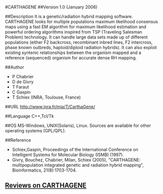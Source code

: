 #CARTHAGENE
##Version
1.0 (January 2006)

##Description
It is a genetic/radiation hybrid mapping software. CARTHAGENE looks for multiple populations maximum likelihood consensus maps using a fast EM algorithm for maximum likelihood estimation and powerful ordering algorithms inspired from TSP (Traveling Salesman Problem) technology. It can handle large data sets made up of different populations (either F2 backcross, recombinant inbred lines, F2 intercross, phase known outbreds, haploid/diploid radiation hybrids). It can also exploit existing syntenic relationships between the organism mapped and a reference (sequenced) organism for accurate dense RH mapping.

##Author
* P Chabrier
* D de Givry
* T Faraut
* C Gaspin
* T Schiex (INRA, Toulouse, France)

##URL
http://www.inra.fr/mia/T/CarthaGene/

##Language
C++,Tcl/Tk

##OS
MS-Windows, UNIX(Solaris), Linux. Sources are available for other operating systems (GPL/QPL).

##Reference
* Schiex,Gaspin, Proceedings of the International Conference on Intelligent Systems for Molecular Biology (ISMB) (1997).
* Givry, Bouchez, Chabrier, Milan, Schiex (2005), "CARTHAGENE: multipopulation integrated genetic and radiation hybrid mapping", Bioinformatics, 21(8):1703-1704.


## [Reviews on CARTHAGENE](https://github.com/gaow/genetic-analysis-software/issues/55)